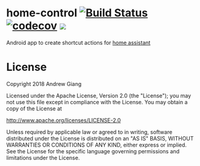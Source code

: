 # home-control [![Build Status](https://travis-ci.com/andrewgiang/home-control.svg?branch=master)](https://travis-ci.com/andrewgiang/home-control) [![codecov](https://codecov.io/gh/andrewgiang/home-control/branch/master/graph/badge.svg)](https://codecov.io/gh/andrewgiang/home-control) <a href="http://www.detroitlabs.com/"><img src="https://img.shields.io/badge/Sponsor-Detroit%20Labs-000000.svg" /></a>

Android app to create shortcut actions for [home assistant](https://www.home-assistant.io/)



# License
Copyright 2018 Andrew Giang

Licensed under the Apache License, Version 2.0 (the "License");
you may not use this file except in compliance with the License.
You may obtain a copy of the License at

   http://www.apache.org/licenses/LICENSE-2.0

Unless required by applicable law or agreed to in writing, software
distributed under the License is distributed on an "AS IS" BASIS,
WITHOUT WARRANTIES OR CONDITIONS OF ANY KIND, either express or implied.
See the License for the specific language governing permissions and
limitations under the License.
